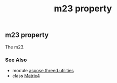 ﻿---
title: m23 property
second_title: Aspose.3D for Python via .NET API References
description: 
type: docs
weight: 270
url: /python-net/aspose.threed.utilities/matrix4/m23/
is_root: false
---

## m23 property


The m23.

### See Also
* module [aspose.threed.utilities](../../)
* class [Matrix4](/3d/python-net/aspose.threed.utilities/matrix4)
